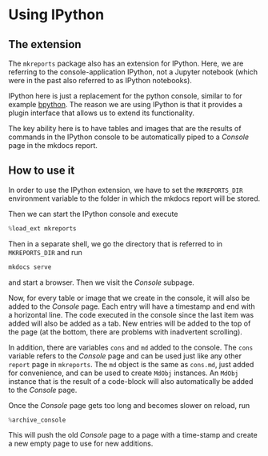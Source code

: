 # Using IPython

## The extension

The `mkreports` package also has an extension for IPython. Here,
we are referring to the console-application IPython, not a Jupyter
notebook (which were in the past also referred to as IPython notebooks).

IPython here is just a replacement for the python console, similar
to for example [bpython](https://bpython-interpreter.org/). The reason
we are using IPython is that it provides a plugin interface
that allows us to extend its functionality.

The key ability here is to have tables and images that are the results
of commands in the IPython console to be automatically piped to
a *Console* page in the mkdocs report.

## How to use it

In order to use the IPython extension, we have to
set the `MKREPORTS_DIR` environment variable
to the folder in which the mkdocs report will be stored.

Then we can start the IPython console and execute

```python
%load_ext mkreports
```

Then in a separate shell, we go the directory that is referred to in
`MKREPORTS_DIR` and run

```bash
mkdocs serve
```
and start a browser. Then we visit the *Console* subpage.

Now, for every table or image that we create in the console, it
will also be added to the *Console* page. Each entry will have a timestamp
and end with a horizontal line. The code executed in the console since
the last item was added will also be added as a tab. New entries will
be added to the top of the page (at the bottom, there are problems with
inadvertent scrolling).

In addition, there are variables `cons` and `md` added to the console.
The `cons` variable refers to the *Console* page and can be used
just like any other `report` page in `mkreports`. The `md` object is the
same as `cons.md`, just added for convenience, and can be used to
create `MdObj` instances. An `MdObj` instance that is the result of a code-block
will also automatically be added to the *Console* page.

Once the *Console* page gets too long and becomes slower on reload, run

```python
%archive_console
```

This will push the old *Console* page to a page with a time-stamp and
create a new empty page to use for new additions.
